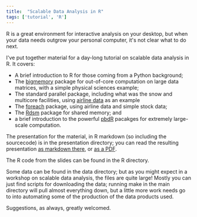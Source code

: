 ```yaml
---
title:  "Scalable Data Analysis in R"
tags: ['tutorial', 'R']
---
```


R is a great environment for interactive analysis on your desktop, but when your data needs outgrow your personal computer, it's not clear what to do next.

I've put together material for a day-long tutorial on scalable data analysis in R.  It covers:

* A brief introduction to R for those coming from a Python background;
* The [bigmemory](http://cran.r-project.org/web/packages/bigmemory/index.html) package for out-of-core computation on large data matrices, with a simple physical sciences example;
* The standard parallel package, including what was the snow and multicore facilities, using [airline data](http://stat-computing.org/dataexpo/2009/the-data.html) as an example
* The [foreach](http://cran.r-project.org/web/packages/foreach/index.html) package, using airline data and simple stock data;
* The [Rdsm](http://cran.r-project.org/web/packages/Rdsm/index.html) package for shared memory; and
* a brief introduction to the powerful [pbdR](http://r-pbd.org) pacakges for extremely large-scale computation.

The presentation for the material, in R markdown (so including the sourcecode) is in the presentation directory; you can read the resulting presentation [as markdown there](https://github.com/ljdursi/scalable-analysis-R/blob/master/presentation/ScalableDataAnalysis-R.md), or [as a PDF]( https://github.com/ljdursi/scalable-analysis-R/blob/master/presentation/ScalableDataAnalysisInR.pdf?raw=true ).

The R code from the slides can be found in the R directory.

Some data can be found in the data directory; but as you might expect in a workshop on scalable data analysis, the files are quite large!  Mostly you can just find scripts for downloading the data; running make in the main directory will pull almost everything down, but a little more work needs go to into automating some of the production of the data products used.

Suggestions, as always, greatly welcomed.
